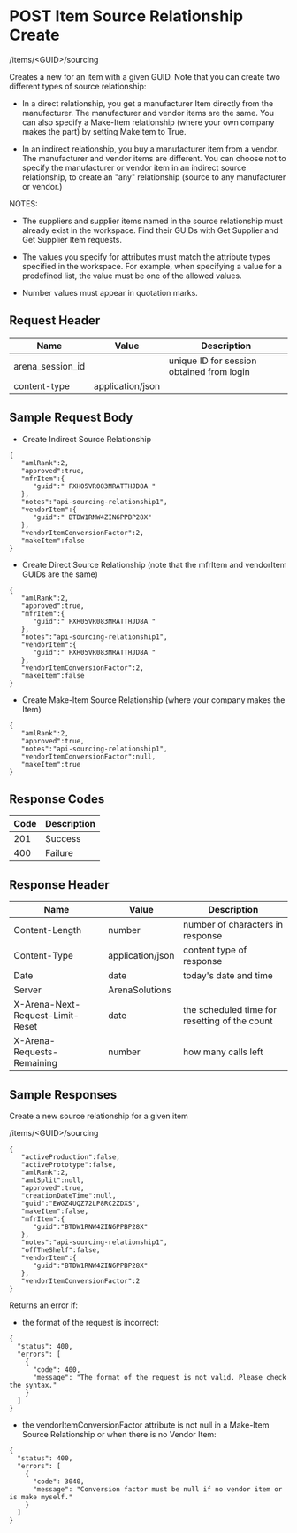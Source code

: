 # POST Item Source Relationship Create


/items/&lt;GUID&gt;/sourcing

Creates a new  for an item with a given GUID. Note that you can create two different types of source relationship:

* In a direct relationship, you get a manufacturer Item directly from the manufacturer. The manufacturer and vendor items are the same. You can also specify a Make\-Item relationship \(where your own company makes the part\) by setting MakeItem to True.


* In an indirect relationship, you buy a manufacturer item from a vendor. The manufacturer and vendor items are different. You can choose not to specify the manufacturer or vendor item in an indirect source relationship, to create an "any" relationship \(source to any manufacturer or vendor.\)


NOTES:

* The suppliers and supplier items named in the source relationship must already exist in the workspace. Find their GUIDs with Get Supplier and Get Supplier Item requests.

* The values you specify for attributes must match the attribute types specified in the workspace. For example, when specifying a value for a predefined list, the value must be one of the allowed values.

* Number values must appear in quotation marks.

## Request Header

| Name<br> | Value<br> | Description<br> |
|  --- |  --- |  --- | 
| arena_session_id<br> |   | unique ID for session obtained from login<br> |
| content\-type<br> | application/json<br> |   |

## Sample Request Body
* Create Indirect Source Relationship

```
{  
   "amlRank":2,
   "approved":true,
   "mfrItem":{  
      "guid":" FXH05VR083MRATTHJD8A "
   },
   "notes":"api-sourcing-relationship1",
   "vendorItem":{  
      "guid":" BTDW1RNW4ZIN6PPBP28X"
   },
   "vendorItemConversionFactor":2,
   "makeItem":false
}
```
* Create Direct Source Relationship \(note that the mfrItem and vendorItem GUIDs are the same\)

```
{  
   "amlRank":2,
   "approved":true,
   "mfrItem":{  
      "guid":" FXH05VR083MRATTHJD8A "
   },
   "notes":"api-sourcing-relationship1",
   "vendorItem":{  
      "guid":" FXH05VR083MRATTHJD8A "
   },
   "vendorItemConversionFactor":2,
   "makeItem":false
}
```
* Create Make\-Item Source Relationship \(where your company makes the Item\)

```
{  
   "amlRank":2,
   "approved":true,
   "notes":"api-sourcing-relationship1",
   "vendorItemConversionFactor":null,
   "makeItem":true
}
```
## Response Codes

| Code<br> | Description<br> |
|  --- |  --- | 
| 201<br> | Success<br> |
| 400<br> | Failure<br> |

## Response Header

| Name<br> | Value<br> | Description<br> |
|  --- |  --- |  --- | 
| Content\-Length<br> | number<br> | number of characters in response<br> |
| Content\-Type<br> | application/json<br> | content type of response<br> |
| Date<br> | date<br> | today's date and time<br> |
| Server<br> | ArenaSolutions<br> |   |
| X\-Arena\-Next\-Request\-Limit\-Reset<br> | date<br> | the scheduled time for resetting of the count<br> |
| X\-Arena\-Requests\-Remaining<br> | number<br> | how many calls left<br> |

## Sample Responses
Create a new source relationship for a given item



/items/&lt;GUID&gt;/sourcing

```
{  
   "activeProduction":false,
   "activePrototype":false,
   "amlRank":2,
   "amlSplit":null,
   "approved":true,
   "creationDateTime":null,
   "guid":"EWGZ4UQZ72LP8RC2ZDXS",
   "makeItem":false,
   "mfrItem":{  
      "guid":"BTDW1RNW4ZIN6PPBP28X"
   },
   "notes":"api-sourcing-relationship1",
   "offTheShelf":false,
   "vendorItem":{  
      "guid":"BTDW1RNW4ZIN6PPBP28X"
   },
   "vendorItemConversionFactor":2
}
```
Returns an error if:

* the format of the request is incorrect:

```
{
  "status": 400,
  "errors": [
    {
      "code": 400,
      "message": "The format of the request is not valid. Please check the syntax."
    }
  ]
}
```
* the vendorItemConversionFactor attribute is not null in a Make\-Item Source Relationship or when there is no Vendor Item:

```
{
  "status": 400,
  "errors": [
    {
      "code": 3040,
      "message": "Conversion factor must be null if no vendor item or is make myself."
    }
  ]
}
```

